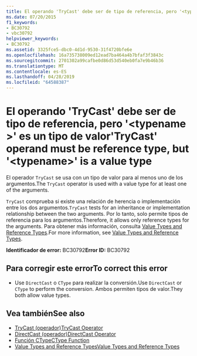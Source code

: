 ```yaml
---
title: El operando 'TryCast' debe ser de tipo de referencia, pero '<typename>' es un tipo de valor
ms.date: 07/20/2015
f1_keywords:
- BC30792
- vbc30792
helpviewer_keywords:
- BC30792
ms.assetid: 3325fce5-dbc0-4d1d-9530-31f4720bfe6e
ms.openlocfilehash: 16a735738009ed12ead7ba464a4b7bfaf3f3843c
ms.sourcegitcommit: 2701302a99cafbe0d86d53d540eb0fa7e9b46b36
ms.translationtype: MT
ms.contentlocale: es-ES
ms.lasthandoff: 04/28/2019
ms.locfileid: "64588387"
---
```

# <a name="trycast-operand-must-be-reference-type-but-typename-is-a-value-type"></a><span data-ttu-id="360d6-102">El operando 'TryCast' debe ser de tipo de referencia, pero '\<typename >' es un tipo de valor</span><span class="sxs-lookup"><span data-stu-id="360d6-102">'TryCast' operand must be reference type, but '\<typename>' is a value type</span></span>
<span data-ttu-id="360d6-103">El operador `TryCast` se usa con un tipo de valor para al menos uno de los argumentos.</span><span class="sxs-lookup"><span data-stu-id="360d6-103">The `TryCast` operator is used with a value type for at least one of the arguments.</span></span>  
  
 <span data-ttu-id="360d6-104">`TryCast` comprueba si existe una relación de herencia o implementación entre los dos argumentos.</span><span class="sxs-lookup"><span data-stu-id="360d6-104">`TryCast` tests for an inheritance or implementation relationship between the two arguments.</span></span> <span data-ttu-id="360d6-105">Por lo tanto, solo permite tipos de referencia para los argumentos.</span><span class="sxs-lookup"><span data-stu-id="360d6-105">Therefore, it allows only reference types for the arguments.</span></span> <span data-ttu-id="360d6-106">Para obtener más información, consulta [Value Types and Reference Types](../../visual-basic/programming-guide/language-features/data-types/value-types-and-reference-types.md).</span><span class="sxs-lookup"><span data-stu-id="360d6-106">For more information, see [Value Types and Reference Types](../../visual-basic/programming-guide/language-features/data-types/value-types-and-reference-types.md).</span></span>  
  
 <span data-ttu-id="360d6-107">**Identificador de error:** BC30792</span><span class="sxs-lookup"><span data-stu-id="360d6-107">**Error ID:** BC30792</span></span>  
  
## <a name="to-correct-this-error"></a><span data-ttu-id="360d6-108">Para corregir este error</span><span class="sxs-lookup"><span data-stu-id="360d6-108">To correct this error</span></span>  
  
- <span data-ttu-id="360d6-109">Use `DirectCast` o `CType` para realizar la conversión.</span><span class="sxs-lookup"><span data-stu-id="360d6-109">Use `DirectCast` or `CType` to perform the conversion.</span></span> <span data-ttu-id="360d6-110">Ambos permiten tipos de valor.</span><span class="sxs-lookup"><span data-stu-id="360d6-110">They both allow value types.</span></span>  
  
## <a name="see-also"></a><span data-ttu-id="360d6-111">Vea también</span><span class="sxs-lookup"><span data-stu-id="360d6-111">See also</span></span>

- [<span data-ttu-id="360d6-112">TryCast (operador)</span><span class="sxs-lookup"><span data-stu-id="360d6-112">TryCast Operator</span></span>](../../visual-basic/language-reference/operators/trycast-operator.md)
- [<span data-ttu-id="360d6-113">DirectCast (operador)</span><span class="sxs-lookup"><span data-stu-id="360d6-113">DirectCast Operator</span></span>](../../visual-basic/language-reference/operators/directcast-operator.md)
- [<span data-ttu-id="360d6-114">Función CType</span><span class="sxs-lookup"><span data-stu-id="360d6-114">CType Function</span></span>](../../visual-basic/language-reference/functions/ctype-function.md)
- [<span data-ttu-id="360d6-115">Value Types and Reference Types</span><span class="sxs-lookup"><span data-stu-id="360d6-115">Value Types and Reference Types</span></span>](../../visual-basic/programming-guide/language-features/data-types/value-types-and-reference-types.md)
